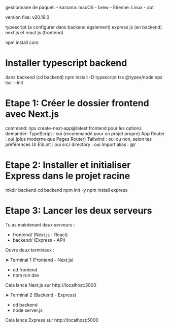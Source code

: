
gestionnaire de paquet:
    - kazuma: macOS - brew
    - Etienne: Linux - apt

version fixe: v20.19.0

typescript (a configurer dans backend egalement)
express js (en backend)
next js et react js (frontend)

npm install cors


# Installer typescript backend
dans backend (cd backend)
npm install -D typescript tsx @types/node
npx tsc --init

# Etape 1: Créer le dossier frontend avec Next.js
command: npx create-next-app@latest frontend
pour les options demander:
    TypeScript : oui (recommandé pour un projet propre)
    App Router : oui (plus moderne que Pages Router)
    Tailwind : oui ou non, selon tes préférences UI
    ESLint : oui
    src/ directory : oui
    Import alias : @/

# Etape 2: Installer et initialiser Express dans le projet racine
mkdir backend
cd backend
npm init -y
npm install express

# Etape 3: Lancer les deux serveurs

Tu as maintenant deux serveurs :
- frontend/ (Next.js - React)
- backend/ (Express - API)

Ouvre deux terminaux :

➤ Terminal 1 (Frontend - Next.js)
- cd frontend
- npm run dev

Cela lance Next.js sur http://localhost:3000

➤ Terminal 2 (Backend - Express)
- cd backend
- node server.js

Cela lance Express sur http://localhost:5000